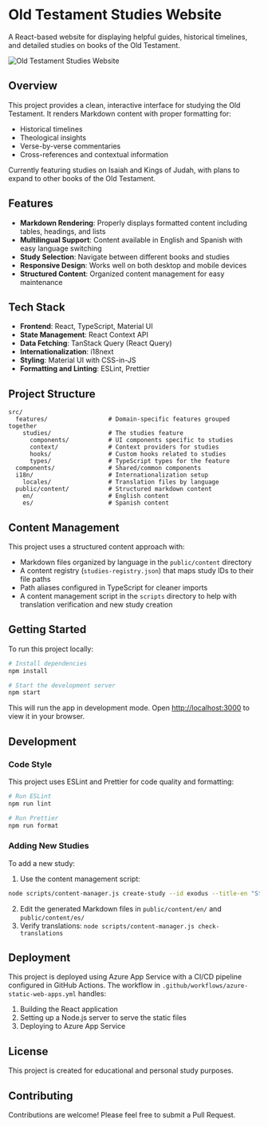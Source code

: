 # Old Testament Studies Website

A React-based website for displaying helpful guides, historical timelines, and detailed studies on books of the Old Testament.

![Old Testament Studies Website](https://via.placeholder.com/800x400?text=Old+Testament+Studies+Website)

## Overview

This project provides a clean, interactive interface for studying the Old Testament. It renders Markdown content with proper formatting for:

- Historical timelines
- Theological insights
- Verse-by-verse commentaries
- Cross-references and contextual information

Currently featuring studies on Isaiah and Kings of Judah, with plans to expand to other books of the Old Testament.

## Features

- **Markdown Rendering**: Properly displays formatted content including tables, headings, and lists
- **Multilingual Support**: Content available in English and Spanish with easy language switching
- **Study Selection**: Navigate between different books and studies
- **Responsive Design**: Works well on both desktop and mobile devices
- **Structured Content**: Organized content management for easy maintenance

## Tech Stack

- **Frontend**: React, TypeScript, Material UI
- **State Management**: React Context API
- **Data Fetching**: TanStack Query (React Query)
- **Internationalization**: i18next
- **Styling**: Material UI with CSS-in-JS
- **Formatting and Linting**: ESLint, Prettier

## Project Structure

```
src/
  features/                 # Domain-specific features grouped together
    studies/                # The studies feature
      components/           # UI components specific to studies
      context/              # Context providers for studies
      hooks/                # Custom hooks related to studies
      types/                # TypeScript types for the feature
  components/               # Shared/common components
  i18n/                     # Internationalization setup
    locales/                # Translation files by language
  public/content/           # Structured markdown content
    en/                     # English content
    es/                     # Spanish content
```

## Content Management

This project uses a structured content approach with:

- Markdown files organized by language in the `public/content` directory
- A content registry (`studies-registry.json`) that maps study IDs to their file paths
- Path aliases configured in TypeScript for cleaner imports
- A content management script in the `scripts` directory to help with translation verification and new study creation

## Getting Started

To run this project locally:

```bash
# Install dependencies
npm install

# Start the development server
npm start
```

This will run the app in development mode. Open [http://localhost:3000](http://localhost:3000) to view it in your browser.

## Development

### Code Style

This project uses ESLint and Prettier for code quality and formatting:

```bash
# Run ESLint
npm run lint

# Run Prettier
npm run format
```

### Adding New Studies

To add a new study:

1. Use the content management script:

```bash
node scripts/content-manager.js create-study --id exodus --title-en "Studies in Exodus" --title-es "Estudios en Éxodo"
```

2. Edit the generated Markdown files in `public/content/en/` and `public/content/es/`
3. Verify translations: `node scripts/content-manager.js check-translations`

## Deployment

This project is deployed using Azure App Service with a CI/CD pipeline configured in GitHub Actions. The workflow in `.github/workflows/azure-static-web-apps.yml` handles:

1. Building the React application
2. Setting up a Node.js server to serve the static files
3. Deploying to Azure App Service

## License

This project is created for educational and personal study purposes.

## Contributing

Contributions are welcome! Please feel free to submit a Pull Request.
